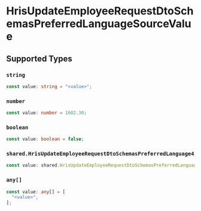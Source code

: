 # HrisUpdateEmployeeRequestDtoSchemasPreferredLanguageSourceValue


## Supported Types

### `string`

```typescript
const value: string = "<value>";
```

### `number`

```typescript
const value: number = 1602.30;
```

### `boolean`

```typescript
const value: boolean = false;
```

### `shared.HrisUpdateEmployeeRequestDtoSchemasPreferredLanguage4`

```typescript
const value: shared.HrisUpdateEmployeeRequestDtoSchemasPreferredLanguage4 = {};
```

### `any[]`

```typescript
const value: any[] = [
  "<value>",
];
```

